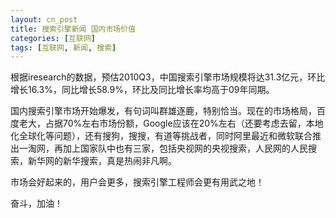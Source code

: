 ```yaml
---
layout: cn_post
title: 搜索引擎新闻 国内市场价值
categories: [互联网]
tags: [互联网, 新闻, 搜索]
---
```


根据iresearch的数据，预估2010Q3，中国搜索引擎市场规模将达31.3亿元，环比增长16.3%，同比增长58.9%，环比及同比增长率均高于09年同期。

国内搜索引擎市场开始爆发，有句词叫群雄逐鹿，特别恰当。现在的市场格局，百度老大，占据70%左右市场份额，Google应该在20%左右（还要考虑去留，本地化全球化等问题），还有搜狗，搜搜，有道等挑战者，同时阿里最近和微软联合推出一淘网，再加上国家队中也有三家，包括央视网的央视搜索，人民网的人民搜索，新华网的新华搜索，真是热闹非凡啊。

市场会好起来的，用户会更多，搜索引擎工程师会更有用武之地！

奋斗，加油！

